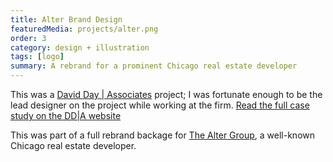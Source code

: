 ```yaml
---
title: Alter Brand Design
featuredMedia: projects/alter.png
order: 3
category: design + illustration
tags: [logo]
summary: A rebrand for a prominent Chicago real estate developer
---
```


This was a [David Day | Associates](https://dday.com) project; I was fortunate enough to be the lead designer on the project while working at the firm. [Read the full case study on the DD|A website](https://dday.com/case-studies/alter-rebrand/)

This was part of a full rebrand backage for [The Alter Group](https://www.altergroup.com/), a well-known Chicago real estate developer.
